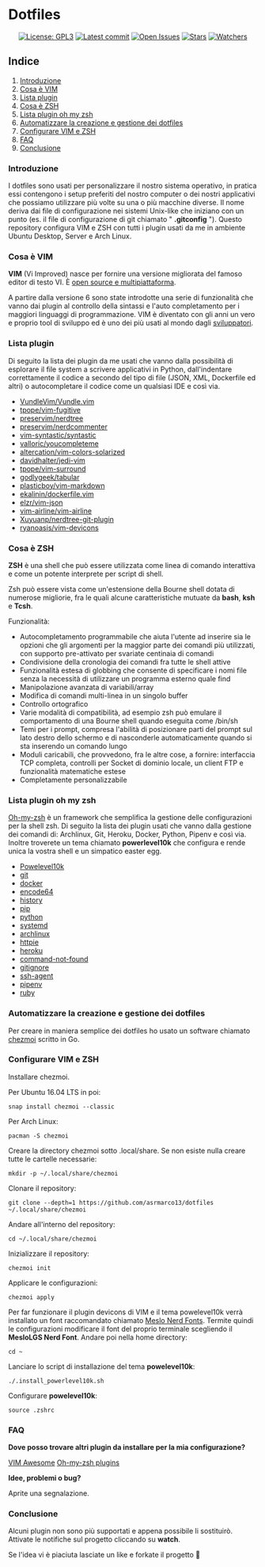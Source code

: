 # Dotfiles

<p align="center">
  <a href="https://github.com/asrmarco13/dotfiles/blob/master/LICENSE"><img alt="License: GPL3" src="https://img.shields.io/github/license/asrmarco13/dotfiles"></a>
  <a href="https://github.com/asrmarco13/dotfiles"><img alt="Latest commit" src="https://img.shields.io/github/last-commit/asrmarco13/dotfiles/master"></a>
  <a href="https://github.com/asrmarco13/dotfiles/issues"><img alt="Open Issues" src="https://img.shields.io/github/issues/asrmarco13/dotfiles"></a>
  <a href="https://github.com/asrmarco13/dotfiles"><img alt="Stars" src="https://img.shields.io/github/stars/asrmarco13/dotfiles?style=social"></a>
  <a href="https://github.com/asrmarco13/dotfiles"><img alt="Watchers" src="https://img.shields.io/github/watchers/asrmarco13/dotfiles?style=social"></a>
<p>

## **Indice**
1. [Introduzione](#introduzione)
2. [Cosa è VIM](#cosa-è-vim)
3. [Lista plugin](#lista-plugin)
4. [Cosa è ZSH](#cosa-è-zsh)
5. [Lista plugin oh my zsh](#lista-plugin-oh-my-zsh)
5. [Automatizzare la creazione e gestione dei dotfiles](#automatizzare-la-creazione-e-gestione-dei-dotfiles)
6. [Configurare VIM e ZSH](#configurare-vim-e-zsh)
7. [FAQ](#faq)
8. [Conclusione](#conclusione)

### Introduzione

I dotfiles sono usati per personalizzare il nostro sistema operativo, in pratica essi contengono i setup preferiti del nostro computer o dei nostri applicativi che possiamo utilizzare più volte su una o più macchine diverse. Il nome deriva dai file di configurazione nei sistemi Unix-like che iniziano con un punto (es. il file di configurazione di git chiamato " **.gitconfig** "). Questo repository configura VIM e ZSH con tutti i plugin usati da me in ambiente Ubuntu Desktop, Server e Arch Linux.

### Cosa è VIM

**VIM** (Vi Improved) nasce per fornire una versione migliorata del famoso editor di testo VI. È [open source e multipiattaforma](https://www.vim.org/).

A partire dalla versione 6 sono state introdotte una serie di funzionalità che vanno dai plugin al controllo della sintassi e l'auto completamento per i maggiori linguaggi di programmazione. VIM è diventato con gli anni un vero e proprio tool di sviluppo ed è uno dei più usati al mondo dagli [sviluppatori](https://insights.stackoverflow.com/survey/2019#technology-_-most-popular-development-environments).

### Lista plugin

Di seguito la lista dei plugin da me usati che vanno dalla possibilità di esplorare il file system a scrivere applicativi in Python, dall'indentare correttamente il codice a secondo del tipo di file (JSON, XML, Dockerfile ed altri) o autocompletare il codice come un qualsiasi IDE e così via.

- [VundleVim/Vundle.vim](https://github.com/VundleVim/Vundle.vim)
- [tpope/vim-fugitive](https://github.com/tpope/vim-fugitive.git)
- [preservim/nerdtree](https://github.com/preservim/nerdtree)
- [preservim/nerdcommenter](https://github.com/preservim/nerdcommenter)
- [vim-syntastic/syntastic](https://github.com/vim-syntastic/syntastic)
- [valloric/youcompleteme](https://vimawesome.com/plugin/youcompleteme)
- [altercation/vim-colors-solarized](https://github.com/altercation/vim-colors-solarized)
- [davidhalter/jedi-vim](https://github.com/davidhalter/jedi-vim)
- [tpope/vim-surround](https://github.com/tpope/vim-surround.git)
- [godlygeek/tabular](https://github.com/godlygeek/tabular.git)
- [plasticboy/vim-markdown](https://github.com/plasticboy/vim-markdown.git)
- [ekalinin/dockerfile.vim](https://github.com/ekalinin/Dockerfile.vim.git)
- [elzr/vim-json](https://github.com/elzr/vim-json.git)
- [vim-airline/vim-airline](https://github.com/vim-airline/vim-airline.git)
- [Xuyuanp/nerdtree-git-plugin](https://github.com/Xuyuanp/nerdtree-git-plugin)
- [ryanoasis/vim-devicons](https://github.com/ryanoasis/vim-devicons)

### Cosa è ZSH

**ZSH** è una shell che può essere utilizzata come linea di comando interattiva e come un potente interprete per script di shell.

Zsh può essere vista come un'estensione della Bourne shell dotata di numerose migliorie, fra le quali alcune caratteristiche mutuate da **bash**, **ksh** e **Tcsh**.

Funzionalità:
- Autocompletamento programmabile che aiuta l'utente ad inserire sia le opzioni che gli argomenti per la maggior parte dei comandi più utilizzati, con supporto pre-attivato per svariate centinaia di comandi
- Condivisione della cronologia dei comandi fra tutte le shell attive
- Funzionalità estesa di globbing che consente di specificare i nomi file senza la necessità di utilizzare un programma esterno quale find
- Manipolazione avanzata di variabili/array
- Modifica di comandi multi-linea in un singolo buffer
- Controllo ortografico
- Varie modalità di compatibilità, ad esempio zsh può emulare il comportamento di una Bourne shell quando eseguita come /bin/sh
- Temi per i prompt, compresa l'abilità di posizionare parti del prompt sul lato destro dello schermo e di nasconderle automaticamente quando si sta inserendo un comando lungo
- Moduli caricabili, che provvedono, fra le altre cose, a fornire: interfaccia TCP completa, controlli per Socket di dominio locale, un client FTP e funzionalità matematiche estese
- Completamente personalizzabile

### Lista plugin oh my zsh

[Oh-my-zsh](https://github.com/ohmyzsh/ohmyzsh) è un framework che semplifica la gestione delle configurazioni per la shell zsh. Di seguito la lista dei plugin usati che vanno dalla gestione dei comandi di: Archlinux, Git, Heroku, Docker, Python, Pipenv e così via. Inoltre troverete un tema chiamato **powerlevel10k** che configura e rende unica la vostra shell e un simpatico easter egg.
- [Powelevel10k](https://github.com/romkatv/powerlevel10k)
- [git](https://github.com/ohmyzsh/ohmyzsh/tree/master/plugins/git)
- [docker](https://github.com/ohmyzsh/ohmyzsh/tree/master/plugins/docker)
- [encode64](https://github.com/ohmyzsh/ohmyzsh/tree/master/plugins/encode64)
- [history](https://github.com/ohmyzsh/ohmyzsh/tree/master/plugins/history)
- [pip](https://github.com/ohmyzsh/ohmyzsh/tree/master/plugins/history)
- [python](https://github.com/ohmyzsh/ohmyzsh/tree/master/plugins/python)
- [systemd](https://github.com/ohmyzsh/ohmyzsh/tree/master/plugins/systemd)
- [archlinux](https://github.com/ohmyzsh/ohmyzsh/tree/master/plugins/archlinux)
- [httpie](https://github.com/ohmyzsh/ohmyzsh/tree/master/plugins/httpie)
- [heroku](https://github.com/ohmyzsh/ohmyzsh/tree/master/plugins/heroku)
- [command-not-found](https://github.com/ohmyzsh/ohmyzsh/tree/master/plugins/command-not-found)
- [gitignore](https://github.com/ohmyzsh/ohmyzsh/tree/master/plugins/gitignore)
- [ssh-agent](https://github.com/ohmyzsh/ohmyzsh/tree/master/plugins/ssh-agent)
- [pipenv](https://github.com/ohmyzsh/ohmyzsh/tree/master/plugins/pipenv)
- [ruby](https://github.com/ohmyzsh/ohmyzsh/tree/master/plugins/ruby)

### Automatizzare la creazione e gestione dei dotfiles

Per creare in maniera semplice dei dotfiles ho usato un software chiamato [chezmoi](https://github.com/twpayne/chezmoi) scritto in Go.

### Configurare VIM e ZSH

Installare chezmoi.

Per Ubuntu 16.04 LTS in poi:

`snap install chezmoi --classic`

Per Arch Linux:

`pacman -S chezmoi`

Creare la directory chezmoi sotto .local/share. Se non esiste nulla creare tutte le cartelle necessarie:

`mkdir -p ~/.local/share/chezmoi`

Clonare il repository:

`git clone --depth=1 https://github.com/asrmarco13/dotfiles ~/.local/share/chezmoi`

Andare all'interno del repository:

`cd ~/.local/share/chezmoi`

Inizializzare il repository:

`chezmoi init`

Applicare le configurazioni:

`chezmoi apply`

Per far funzionare il plugin devicons di VIM e il tema powelevel10k verrà installato un font raccomandato chiamato [Meslo Nerd Fonts](https://github.com/romkatv/powerlevel10k#meslo-nerd-font-patched-for-powerlevel10k). Termite quindi le configurazioni modificare il font del proprio terminale scegliendo il **MesloLGS Nerd Font**. Andare poi nella home directory:

`cd ~`

Lanciare lo script di installazione del tema **powelevel10k**:

`./.install_powerlevel10k.sh`

Configurare **powelevel10k**:

`source .zshrc`

### FAQ

**Dove posso trovare altri plugin da installare per la mia configurazione?**

[VIM Awesome](https://vimawesome.com/)
[Oh-my-zsh plugins](https://github.com/ohmyzsh/ohmyzsh/wiki/Plugins)

**Idee, problemi o bug?**

Aprite una segnalazione.

### Conclusione

Alcuni plugin non sono più supportati e appena possibile li sostituirò. Attivate le notifiche sul progetto cliccando su **watch**.

Se l'idea vi è piaciuta lasciate un like e forkate il progetto :beers:
